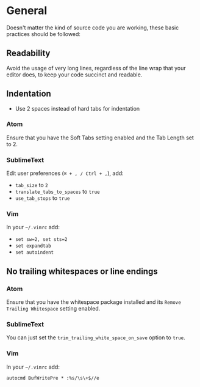 General
=======

Doesn't matter the kind of source code you are working, these basic practices should be followed:

## Readability

Avoid the usage of very long lines, regardless of the line wrap that your editor does, to keep your code succinct and readable.

## Indentation

* Use 2 spaces instead of hard tabs for indentation

### Atom

Ensure that you have the Soft Tabs setting enabled and the Tab Length set to 2.

### SublimeText

Edit user preferences (`⌘ + , / Ctrl + ,`), add:

  * `tab_size` to `2`
  * `translate_tabs_to_spaces` to `true`
  * `use_tab_stops` to `true`

### Vim

In your `~/.vimrc` add:

  * `set sw=2, set sts=2`
  * `set expandtab`
  * `set autoindent`

## No trailing whitespaces or line endings

### Atom

Ensure that you have the whitespace package installed and its `Remove Trailing Whitespace` setting enabled.

### SublimeText

You can just set the `trim_trailing_white_space_on_save` option to `true`.

### Vim

In your `~/.vimrc` add:

```
autocmd BufWritePre * :%s/\s\+$//e
```
